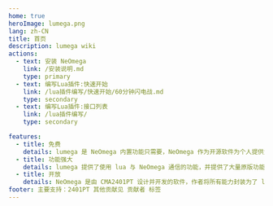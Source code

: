 ```yaml
---
home: true
heroImage: lumega.png
lang: zh-CN
title: 首页
description: lumega wiki
actions:
  - text: 安装 NeOmega
    link: /安装说明.md
    type: primary
  - text: 编写Lua插件:快速开始
    link: /lua插件编写/快速开始/60分钟闪电战.md
    type: secondary
  - text: 编写Lua插件:接口列表
    link: /lua插件编写/
    type: secondary

features:
  - title: 免费
    details: lumega 是 NeOmega 内置功能只需要，NeOmega 作为开源软件为个人提供免费的使用授权
  - title: 功能强大
    details: lumega 提供了使用 lua 与 NeOmega 通信的功能，并提供了大量原版功能封装
  - title: 开放
    details: NeOmega 是由 CMA2401PT 设计并开发的软件，作者将所有能力封装为了 lua 接口欢迎任何人进行二次开发
footer: 主要支持：2401PT 其他贡献见 贡献者 标签
---
```

